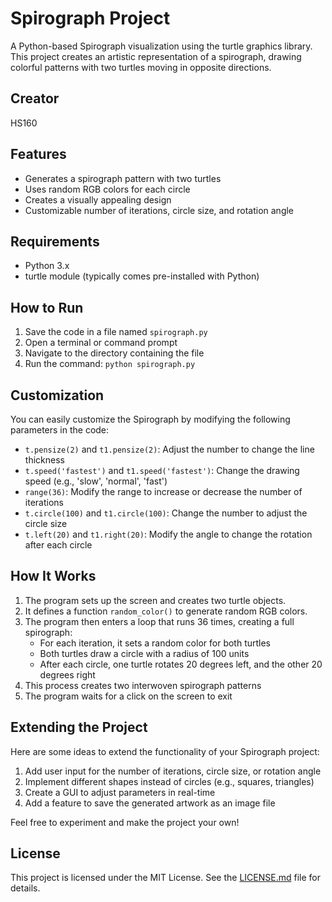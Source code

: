 # Spirograph Project

A Python-based Spirograph visualization using the turtle graphics library. This project creates an artistic representation of a spirograph, drawing colorful patterns with two turtles moving in opposite directions.

## Creator

HS160

## Features

- Generates a spirograph pattern with two turtles
- Uses random RGB colors for each circle
- Creates a visually appealing design
- Customizable number of iterations, circle size, and rotation angle

## Requirements

- Python 3.x
- turtle module (typically comes pre-installed with Python)

## How to Run

1. Save the code in a file named `spirograph.py`
2. Open a terminal or command prompt
3. Navigate to the directory containing the file
4. Run the command: `python spirograph.py`

## Customization

You can easily customize the Spirograph by modifying the following parameters in the code:

- `t.pensize(2)` and `t1.pensize(2)`: Adjust the number to change the line thickness
- `t.speed('fastest')` and `t1.speed('fastest')`: Change the drawing speed (e.g., 'slow', 'normal', 'fast')
- `range(36)`: Modify the range to increase or decrease the number of iterations
- `t.circle(100)` and `t1.circle(100)`: Change the number to adjust the circle size
- `t.left(20)` and `t1.right(20)`: Modify the angle to change the rotation after each circle

## How It Works

1. The program sets up the screen and creates two turtle objects.
2. It defines a function `random_color()` to generate random RGB colors.
3. The program then enters a loop that runs 36 times, creating a full spirograph:
   - For each iteration, it sets a random color for both turtles
   - Both turtles draw a circle with a radius of 100 units
   - After each circle, one turtle rotates 20 degrees left, and the other 20 degrees right
4. This process creates two interwoven spirograph patterns
5. The program waits for a click on the screen to exit

## Extending the Project

Here are some ideas to extend the functionality of your Spirograph project:

1. Add user input for the number of iterations, circle size, or rotation angle
2. Implement different shapes instead of circles (e.g., squares, triangles)
3. Create a GUI to adjust parameters in real-time
4. Add a feature to save the generated artwork as an image file

Feel free to experiment and make the project your own!

## License

This project is licensed under the MIT License. See the [LICENSE.md](LICENSE.md) file for details.
